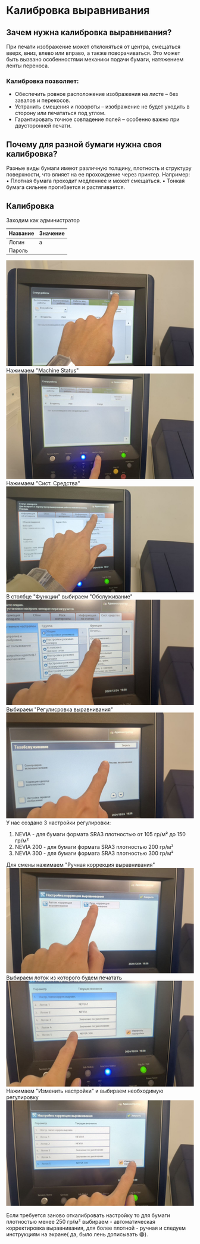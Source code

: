 # Калибровка выравнивания

## Зачем нужна калибровка выравнивания?

При печати изображение может отклоняться от центра, смещаться вверх, вниз, влево или вправо, а также поворачиваться. Это может быть вызвано особенностями механики подачи бумаги, натяжением ленты переноса. 
### Калибровка позволяет:
* Обеспечить ровное расположение изображения на листе – без завалов и перекосов.
* Устранить смещения и повороты – изображение не будет уходить в сторону или печататься под углом.
* Гарантировать точное совпадение полей – особенно важно при двусторонней печати.

## Почему для разной бумаги нужна своя калибровка?

Разные виды бумаги имеют различную толщину, плотность и структуру поверхности, что влияет на ее прохождение через принтер. Например:
	•	Плотная бумага проходит медленнее и может смещаться.
	•	Тонкая бумага сильнее прогибается и растягивается.
## Калибровка
Заходим как администратор

| Название | Значение |
| -------- | -------- |
| Логин    |   a      |
| Пароль   |          |

![alt text](<img/competition_calibration/2025-03-15 21.51.08.jpg>)
Нажимаем "Machine Status"
![alt text](<img/competition_calibration/2025-03-15 21.51.15.jpg>)
Нажимаем "Сист. Средства"
![alt text](<img/competition_calibration/2025-03-15 22.03.47.jpg>)
В столбце "Функции" выбираем "Обслуживание"
![alt text](<img/competition_calibration/2025-03-15 22.05.08.jpg>)
Выбираем "Регулисровка выравнивания"
![alt text](<img/competition_calibration/2025-03-15 22.05.19.jpg>)
У нас создано 3 настройки регулировки:  

1. NEVIA - для бумаги формата SRA3 плотностью от 105 гр/м² до 150 гр/м²
2. NEVIA 200 - для бумаги формата SRA3 плотностью 200 гр/м²
2. NEVIA 300 - для бумаги формата SRA3 плотностью 300 гр/м²

Для смены нажимаем "Ручная коррекция выравнивания"
![alt text](<img/competition_calibration/2025-03-15 22.05.24.jpg>)
Выбираем лоток из которого будем печатать
![alt text](<img/competition_calibration/2025-03-15 22.05.32.jpg>)
Нажимаем "Изменить настройки" и выбираем необходимую регулировку
![alt text](<img/competition_calibration/2025-03-15 22.05.39.jpg>)

Если требуется заново откалибровать настройку то для бумаги плотностью менее 250 гр/м² выбираем - автоматическая корректировка выравнивания, для более плотной - ручная и следуем инструкциям на экране( да, было лень дописывать 😁).